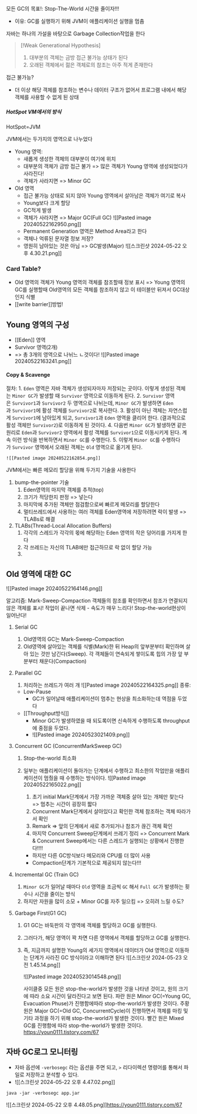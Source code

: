 모든 GC의 목표!: Stop-The-World 시간을 줄이자!!!
- 이유: GC를 실행하기 위해 JVM이 애플리케이션 실행을 멈춤

자바는 하나의 가설을 바탕으로 Garbage Collection작업을 한다

> [!Weak Generational Hypothesis]
> 
> 1. 대부분의 객체는 금방 접근 불가능 상태가 된다
> 2. 오래된 객체에서 젊은 객체로의 참조는 아주 적게 존재한다

접근 불가능?
- 더 이상 해당 객체를 참조하는 변수나 데이터 구조가 없어서 프로그램 내에서 해당 객체를 사용할 수 없게 된 상태
##### HotSpot VM에서의 방식

HotSpot=JVM

JVM에서는 두가지의 영역으로 나누었다

- Young 영역: 
	- 새롭게 생성한 객체의 대부분이 여기에 위치
	- 대부분의 객체가 금방 접근 불가 => 많은 객체가 Young 영역에 생성되었다가 사라진다!
	- 객체가 사라지면 => Minor GC
- Old 영역 
	- 접근 불가능 상태로 되지 않아 Young 영역에서 살아남은 객체가 여기로 복사
	- Young보다 크게 할당
	- GC적게 발생
	- 객체가 사라지면 => Major GC(Full GC)
		![[Pasted image 20240522162950.png]]
	- Permanent Generation 영역은 Method Area라고 한다
	- 객체나 억류된 문자열 정보 저장? 
	- 영원히 남아있는 것은 아님 => GC발생(Major)
![[스크린샷 2024-05-22 오후 4.30.21.png]]


### Card Table?
- Old 영역의 객체가 Young 영역의 객체를 참조할때 정보 표시 => Young 영역의 GC를 실행할때 Old영역의 모든 객체를 참조하지 않고 이 테이블만 뒤져서 GC대상인지 식별
- [[write barrier]]방법!

## Young 영역의 구성
- [[Eden]] 영역
- Survivor 영역(2개)
- => 총 3개의 영역으로 나뉘느 ㄴ것이다!
	![[Pasted image 20240522163241.png]]
#### Copy & Scavenge
절차: 
	1. `Eden` 영역은 자바 객체가 생성되자마자 저장되는 곳이다. 이렇게 생성된 객체는 `Minor GC`가 발생할 때 `Survivor` 영역으로 이동하게 된다.
	2. `Survivor` 영역은 `Survivor1`과 `Survivor2` 두 영역으로 나뉘는데, `Minor GC`가 발생하면 `Eden`과 `Survivor1`에 활성 객체를 `Survivor2`로 복사한다.
	3. 활성이 아닌 객체는 자연스럽게 `Survivor1`에 남아있게 되고, `Survivor1`과 `Eden` 영역을 클리어 한다. (결과적으로 활성 객체만 `Survivor2`)로 이동하게 된 것이다.
	4. 다음번 `Minor GC`가 발생하면 같은 원리로 `Eden`과 `Survivor2` 영역에서 활성 객체를 `Survivor1`으로 이동시키게 된다. 계속 이런 방식을 반복하면서 `Minor GC`를 수행한다.
	5. 이렇게 `Minor GC`를 수행하다가 `Survivor` 영역에서 오래된 객체는 `Old` 영역으로 옮기게 된다.
	
	![[Pasted image 20240522162854.png]]

JVM에서는 빠른 메모리 할당을 위해 두가지 기술을 사용한다
1. bump-the-pointer 기술
	1. Eden영역의 마지막 객체를 추적(top)
	2. 크기가 적당한지 판정 => 넣는다
	3. 마지막에 추가된 객체만 점검함으로써 빠르게 메모리를 할당한다
	4. 멀티쓰레드에서 사용하는 여러 객체를 Eden영역에 저장하려면 락이 발생 => TLABs로 해결
2. TLABs(Thread-Local Allocation Buffers)
	1. 각각의 스레드가 각각의 몫에 해당하는 Eden 영역의 작은 덩어리를 가지게 한다
	2. 각 쓰레드는 자신의 TLAB에만 접근하므로 락 없이 할당 가능
	3. 

## Old 영역에 대한 GC
![[Pasted image 20240522164146.png]]

알고리즘: Mark-Sweep-Compaction
	객체들의 참조를 확인하면서 참조가 연결되지 않은 객체를 표시! 작업이 끝나면 삭제
	- 속도가 매우 느리다! Stop-the-world현상이 일어난다! 

1. Serial GC
	1. Old영역의 GC는  Mark-Sweep-Compaction
	2. Old영역에 살아있는 객체를 식별(Mark)한 뒤 Heap의 앞부분부터 확인하며 살아 있는 것만 남긴다(Sweep). 각 객체들이 연속되게 쌓이도록 힙의 가장 앞 부분부터 채운다(Compaction)

3. Parallel GC
	1. 처리하는 쓰레드가 여러 개
	![[Pasted image 20240522164325.png]]
	종류:
	- Low-Pause
		- GC가 일어날때 애플리케이션이 멈추는 현상을 최소화하는데 역점을 두었다
	- [[Throughput방식]]
		- Minor GC가 발생하였을 때 되도록이면 신속하게 수행하도록 throughput에 중점을 두었다.
		- ![[Pasted image 20240523021409.png]]

2. Concurrent GC (ConcurrentMarkSweep GC)
	1. Stop-the-world 최소화
	2. 일부는 애플리케이션이 돌아가는 단계에서 수행하고 최소한의 작업만을 애플리케이션이 멈췄을 때 수행하는 방식이다.
		![[Pasted image 20240522165022.png]]
		1. 초기 initial Mark단계에서 가장 가까운 객체중 살아 있는 개체만 찾는다 => 멈추는 시간이 굉장히 짧다
		2. Concurrent Mark단계에서 살아있다고 확인한 객체 참조하는 객체 따라가서 확인
		3. Remark => 앞의 단계에서 새로 추가되거나 참조가 끊긴 객체 확인 
		4. 마지막 Concurrent Sweep단계에서 쓰레기 정리
			=> Concurrent Mark & Concurrent Sweep에서는 다른 스레드가 실행되는 상황에서 진행한다!!!!

		- 하지만 다른 GC방식보다 메모리와 CPU를 더 많이 사용
		- Compaction단계가 기본적으로 제공되지 않는다!!!


3. Incremental GC (Train GC)
	1. `Minor GC`가 일어날 때마다 `Old` 영역을 조금씩 `GC` 해서 `Full GC`가 발생하는 횟수나 시간을 줄이는 방식
	2. 하지만 자원을 많이 소모 + Minor GC를 자주 일으킴 => 오히려 느릴 수도?

4. Garbage First(G1 GC)
	1. G1 GC는 바둑판의 각 영역에 객체를 할당하고 GC를 실행한다. 
	2. 그러다가, 해당 영역이 꽉 차면 다른 영역에서 객체를 할당하고 GC를 실행한다. 
	3. 즉, 지금까지 설명한 Young의 세가지 영역에서 데이터가 Old 영역으로 이동하는 단계가 사라진 GC 방식이라고 이해하면 된다
	![[스크린샷 2024-05-23 오전 1.45.14.png]]

		![[Pasted image 20240523014548.png]]

		사이클중 모든 원은 stop-the-world가 발생한 것을 나타낸 것이고, 원의 크기에 따라 소요 시간이 달라진다고 보면 된다.
		파란 원은 Minor GC(=Young GC, Evacuation Phuse)가 진행함에따라 stop-the-world가 발생한 것이다.
		주황 원은 Major GC(=Old GC, ConcurrentCycle)이 진행하면서 객체를 마킹 및 기타 과정을 하기 위해 stop-the-world가 발생한 것이다.
		빨간 원은 Mixed GC를 진행함에 따라 stop-the-world가 발생한 것이다.
		https://youn0111.tistory.com/67

## 자바 GC로그 모니터링
- 자바 옵션에 `-verbosegc` 라는 옵션을 주면 되고, `>` 리다이렉션 명령어를 통해서 파일로 저장하고 분석할 수 있다.
- ![[스크린샷 2024-05-22 오후 4.47.02.png]]

```
java -jar -verbosegc app.jar
```

![[스크린샷 2024-05-22 오후 4.48.05.png]]https://youn0111.tistory.com/67